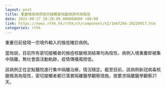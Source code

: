 ```yaml
---
layout: post
title: 重慶猴痘病例密切接觸者核酸檢測均為陰性
date: 2022-09-17 18:28:09.000000000 +08:00
link: https://news.rthk.hk/rthk/ch/component/k2/1667266-20220917.htm
categories: rthk
---
```


重慶日前發現一宗境外輸入的猴痘確診病例。

當局說，目前所有密切接觸者的猴痘核酸檢測結果均為陰性，病例入境重慶即被集中隔離，無社會面活動軌跡，疫情傳播風險低。

該病例正在定點醫院進行集中隔離治療，情況穩定。截至目前，該病例新冠病毒核酸檢測為陰性，密切接觸者都已落實隔離醫學觀察措施，按要求隔離醫學觀察21天。
